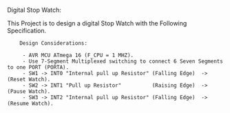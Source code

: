 Digital Stop Watch:

This Project is to design a digital Stop Watch with the Following Specification.

 		Design Considerations:

 	 	 - AVR MCU ATmega 16 (F_CPU = 1 MHZ).
		 - Use 7-Segment Multiplexed switching to connect 6 Seven Segments to one PORT (PORTA).
 	     - SW1 -> INT0 "Internal pull up Resistor" (Falling Edge)  -> (Reset Watch).
 	     - SW2 -> INT1 "Pull up Resistor"          (Raising Edge)  -> (Pause Watch).
 		 - SW3 -> INT2 "Internal pull up Resistor" (Falling Edge)  -> (Resume Watch).